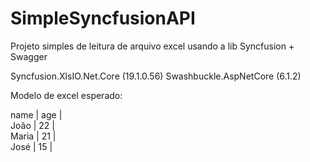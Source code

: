 # SimpleSyncfusionAPI

Projeto simples de leitura de arquivo excel usando a lib Syncfusion + Swagger

Syncfusion.XlsIO.Net.Core (19.1.0.56)
Swashbuckle.AspNetCore (6.1.2)

Modelo de excel esperado:

name    | age  |<br>
João    | 22   |<br>
Maria   | 21   |<br>
José    | 15   |
